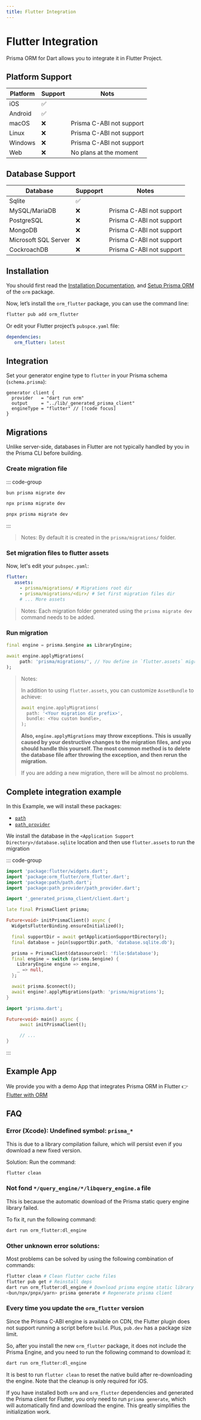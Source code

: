 ```yaml
---
title: Flutter Integration
---
```


# Flutter Integration

Prisma ORM for Dart allows you to integrate it in Flutter Project.

## Platform Support

| Platform | Support | Nots |
|------|------|------|
| iOS | ✅ | |
| Android | ✅ | |
| macOS | ❌ | Prisma C-ABI not support |
| Linux | ❌ | Prisma C-ABI not support |
| Windows | ❌ | Prisma C-ABI not support |
| Web | ❌ | No plans at the moment |

## Database Support

| Database | Suppoprt | Notes |
|------|------|------|
| Sqlite | ✅ | |
| MySQL/MariaDB | ❌ | Prisma C-ABI not support |
| PostgreSQL | ❌ | Prisma C-ABI not support |
| MongoDB | ❌ | Prisma C-ABI not support |
| Microsoft SQL Server | ❌ | Prisma C-ABI not support |
| CockroachDB | ❌ | Prisma C-ABI not support |

## Installation

You should first read the [Installation Documentation](./index.md#installation), and [Setup Prisma ORM](./setup.md) of the `orm` package.

Now, let’s install the `orm_flutter` package, you can use the command line:

```bash
flutter pub add orm_flutter
```

Or edit your Flutter project’s `pubspce.yaml` file:

```yaml
dependencies:
   orm_flutter: latest
```

## Integration

Set your generator engine type to `flutter` in your Prisma schema (`schema.prisma`):

```prisma
generator client {
  provider   = "dart run orm"
  output     = "../lib/_generated_prisma_client"
  engineType = "flutter" // [!code focus]
}
```

## Migrations

Unlike server-side, databases in Flutter are not typically handled by you in the Prisma CLI before building.

### Create migration file

::: code-group

```bash [Bun.js]
bun prisma migrate dev
```

```bash [NPM]
npx prisma migrate dev
```

```bash [pnpm]
pnpx prisma migrate dev
```

:::

> Notes: By default it is created in the `prisma/migrations/` folder.

### Set migration files to flutter assets

Now, let's edit your `pubspec.yaml`:

```yaml
flutter:
   assets:
     - prisma/migrations/ # Migrations root dir
     - prisma/migrations/<dir>/ # Set first migration files dir
     # ... More assets
```

> Notes: Each migration folder generated using the `prisma migrate dev` command needs to be added.

### Run migration

```dart
final engine = prisma.$engine as LibraryEngine;

await engine.applyMigrations(
     path: 'prisma/migrations/', // You define in `flutter.assets` migrations root dir
);
```

> Notes:
>
> In addition to using `flutter.assets`, you can customize `AssetBundle` to achieve:
> ```dart
> await engine.applyMigrations(
>   path: '<Your migration dir prefix>',
>   bundle: <You custon bundle>,
> );
> ```
>
> **Also, `engine.applyMigrations` may throw exceptions. This is usually caused by your destructive changes to the migration files, and you should handle this yourself. The most common method is to delete the database file after throwing the exception, and then rerun the migration.**
>
> If you are adding a new migration, there will be almost no problems.

## Complete integration example

In this Example, we will install these packages:

- [`path`](https://pub.dev/packages/path)
- [`path_provider`](https://pub.dev/packages/path_provider)

We install the database in the `<Application Support Directory>/database.sqlite` location and then use `flutter.assets` to run the migration

::: code-group

```dart [lib/prisma.dart]
import 'package:flutter/widgets.dart';
import 'package:orm_flutter/orm_flutter.dart';
import 'package:path/path.dart';
import 'package:path_provider/path_provider.dart';

import '_generated_prisma_client/client.dart';

late final PrismaClient prisma;

Future<void> initPrismaClient() async {
  WidgetsFlutterBinding.ensureInitialized();

  final supportDir = await getApplicationSupportDirectory();
  final database = join(supportDir.path, 'database.sqlite.db');

  prisma = PrismaClient(datasourceUrl: 'file:$database');
  final engine = switch (prisma.$engine) {
    LibraryEngine engine => engine,
    _ => null,
  };

  await prisma.$connect();
  await engine?.applyMigrations(path: 'prisma/migrations');
}

```

```dart [lib/main.dart]
import 'prisma.dart';

Future<void> main() async {
     await initPrismaClient();

     // ...
}
```

:::

## Example App

We provide you with a demo App that integrates Prisma ORM in Flutter 👉 [Flutter with ORM](https://github.com/medz/prisma-dart/tree/main/examples/flutter_with_orm)

## FAQ

### Error (Xcode): Undefined symbol: `prisma_*`

This is due to a library compilation failure, which will persist even if you download a new fixed version.

Solution: Run the command:

```bash
flutter clean
```

### Not fond `*/query_engine/*/libquery_engine.a` file

This is because the automatic download of the Prisma static query engine library failed.

To fix it, run the following command:

```bash
dart run orm_flutter:dl_engine
```

### Other unknown error solutions:

Most problems can be solved by using the following combination of commands:

```bash
flutter clean # Clean flutter cache files
flutter pub get # Reinstall deps
dart run orm_flutter:dl_engine # Download prisma engine static library
<bun/npx/pnpx/yarn> prisma generate # Regenerate prisma client
```

### Every time you update the `orm_flutter` version

Since the Prisma C-ABI engine is available on CDN, the Flutter plugin does not support running a script before `build`. Plus, `pub.dev` has a package size limit.

So, after you install the new `orm_flutter` package, it does not include the Prisma Engine, and you need to run the following command to download it:

```bash
dart run orm_flutter:dl_engine
```

It is best to run `flutter clean` to reset the native build after re-downloading the engine. Note that the cleanup is only required for iOS.

If you have installed both `orm` and `orm_flutter` dependencies and generated the Prisma client for Flutter, you only need to run `prisma generate`, which will automatically find and download the engine. This greatly simplifies the initialization work.
